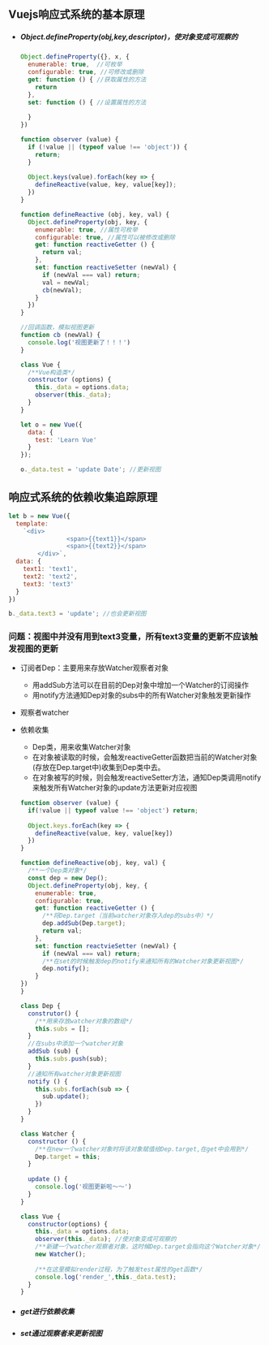 ## Vuejs响应式系统的基本原理

- ##### Object.defineProperty(obj,key,descriptor)，使对象变成可观察的

  ```js
  Object.defineProperty({}, x, {
    enumerable: true,  //可枚举
    configurable: true, //可修改或删除
    get: function () { //获取属性的方法
      return 
    },
    set: function () { //设置属性的方法
      
    }
  })
  ```

  ```js
  function observer (value) {
    if (!value || (typeof value !== 'object')) {
      return;
    }
    
    Object.keys(value).forEach(key => {
      defineReactive(value, key, value[key]);
    })
  }
  
  function defineReactive (obj, key, val) {
    Object.defineProperty(obj, key, {
      enumerable: true, //属性可枚举
      configurable: true, //属性可以被修改或删除
      get: function reactiveGetter () {
        return val;
      },
      set: function reactiveSetter (newVal) {
        if (newVal === val) return;
        val = newVal;
        cb(newVal);
      }
    })
  }
  
  //回调函数，模拟视图更新
  function cb (newVal) {
    console.log('视图更新了！！！')
  }
  
  class Vue {
    /**Vue构造类*/
    constructor (options) {
      this._data = options.data;
      observer(this._data);
    }
  }
  
  let o = new Vue({
    data: {
      test: 'Learn Vue'
    }
  });
  
  o._data.test = 'update Date'; //更新视图
  ```



## 响应式系统的依赖收集追踪原理

```js
let b = new Vue({
  template: 
  	`<div>
				<span>{{text1}}</span>
				<span>{{text2}}</span>
		</div>`,
  data: {
    text1: 'text1',
    text2: 'text2',
    text3: 'text3'
  }
})

b._data.text3 = 'update'; //也会更新视图
```

#####  

### 问题：视图中并没有用到text3变量，所有text3变量的更新不应该触发视图的更新

- 订阅者Dep：主要用来存放Watcher观察者对象

  - 用addSub方法可以在目前的Dep对象中增加一个Watcher的订阅操作
  - 用notify方法通知Dep对象的subs中的所有Watcher对象触发更新操作

- 观察者watcher

- 依赖收集

  - Dep类，用来收集Watcher对象
  - 在对象被读取的时候，会触发reactiveGetter函数把当前的Watcher对象(存放在Dep.target中)收集到Dep类中去。
  - 在对象被写的时候，则会触发reactiveSetter方法，通知Dep类调用notify来触发所有Watcher对象的update方法更新对应视图

  ```js
  function observer (value) {
    if(!value || typeof value !== 'object') return;
    
    Object.keys.forEach(key => {
      defineReactive(value, key, value[key])
    })
  }
  
  function defineReactive(obj, key, val) {
    /**一个Dep类对象*/
    const dep = new Dep();
    Object.defineProperty(obj, key, {
      enumerable: true,
      configurable: true,
      get: function reactiveGetter () {
        /**将Dep.target（当前watcher对象存入dep的subs中）*/
        dep.addSub(Dep.target);
        return val;
      },
      set: function reactvieSetter (newVal) {
        if (newVal === val) return;
        /**在set的时候触发dep的notify来通知所有的Watcher对象更新视图*/
        dep.notify();
      }
  })
  }
  
  class Dep {
    construtor() {
      /**用来存放watcher对象的数组*/
      this.subs = [];
    }
    //在subs中添加一个watcher对象
    addSub (sub) {
      this.subs.push(sub);
    }
    //通知所有watcher对象更新视图
    notify () {
      this.subs.forEach(sub => {
        sub.update();
      })
    }
  }
  
  class Watcher {
    constructor () {
      /**在new一个watcher对象时将该对象赋值给Dep.target,在get中会用到*/
      Dep.target = this;
    }
    
    update () {
      console.log('视图更新啦～～')
    }
  }
  
  class Vue {
    constructor(options) {
      this._data = options.data;
      observer(this._data); //使对象变成可观察的
      /**新建一个watcher观察者对象，这时候Dep.target会指向这个Watcher对象*/
      new Watcher();
      
      /**在这里模拟render过程，为了触发test属性的get函数*/
      console.log('render_',this._data.test);
    }
  }
  ```

- ##### get进行依赖收集

- ##### set通过观察者来更新视图

